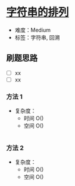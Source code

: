 # [字符串的排列](https://leetcode-cn.com/problems/zi-fu-chuan-de-pai-lie-lcof/)

- 难度：Medium
- 标签：字符串, 回溯

## 刷题思路

- [ ] xx
- [ ] xx

### 方法 1

- 复杂度：
    - 时间 O()
    - 空间 O()

``` js

```

### 方法 2

- 复杂度：
    - 时间 O()
    - 空间 O()

``` js

```
